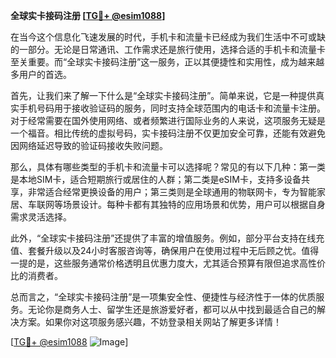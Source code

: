 **全球实卡接码注册 [[TG💪+ @esim1088](https://t.me/s/esim1088)]**

在当今这个信息化飞速发展的时代，手机卡和流量卡已经成为我们生活中不可或缺的一部分。无论是日常通讯、工作需求还是旅行使用，选择合适的手机卡和流量卡至关重要。而“全球实卡接码注册”这一服务，正以其便捷性和实用性，成为越来越多用户的首选。

首先，让我们来了解一下什么是“全球实卡接码注册”。简单来说，它是一种提供真实手机号码用于接收验证码的服务，同时支持全球范围内的电话卡和流量卡注册。对于经常需要在国外使用网络、或者频繁进行国际业务的人来说，这项服务无疑是一个福音。相比传统的虚拟号码，实卡接码注册不仅更加安全可靠，还能有效避免因网络延迟导致的验证码接收失败问题。

那么，具体有哪些类型的手机卡和流量卡可以选择呢？常见的有以下几种：第一类是本地SIM卡，适合短期旅行或居住的人群；第二类是eSIM卡，支持多设备共享，非常适合经常更换设备的用户；第三类则是全球通用的物联网卡，专为智能家居、车联网等场景设计。每种卡都有其独特的应用场景和优势，用户可以根据自身需求灵活选择。

此外，“全球实卡接码注册”还提供了丰富的增值服务。例如，部分平台支持在线充值、套餐升级以及24小时客服咨询等，确保用户在使用过程中无后顾之忧。值得一提的是，这些服务通常价格透明且优惠力度大，尤其适合预算有限但追求高性价比的消费者。

总而言之，“全球实卡接码注册”是一项集安全性、便捷性与经济性于一体的优质服务。无论你是商务人士、留学生还是旅游爱好者，都可以从中找到最适合自己的解决方案。如果你对这项服务感兴趣，不妨登录相关网站了解更多详情！ 

[[TG💪+ @esim1088](https://t.me/s/esim1088) ![Image](https://i.postimg.cc/4NQfJmqS/Snipaste-2025-05-13-00-14-12.png)]